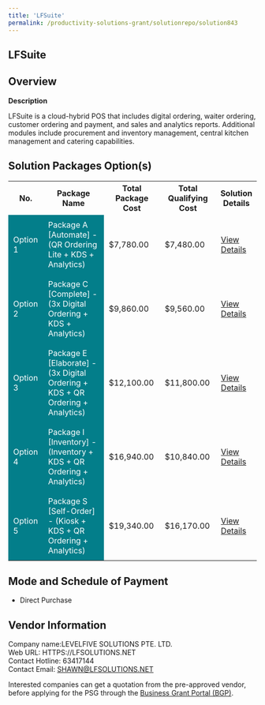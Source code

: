```yaml
---
title: 'LFSuite'
permalink: /productivity-solutions-grant/solutionrepo/solution843
---
```


## LFSuite

## Overview

**Description**

LFSuite is a cloud-hybrid POS that includes digital ordering, waiter ordering, customer ordering and payment, and sales and analytics reports. Additional modules include procurement and inventory management, central kitchen management and catering capabilities.

## Solution Packages Option(s)

<table>
<tr>
<th><b>No.</b></th>
<th><b>Package Name</b></th>
<th><b>Total Package Cost</b></th>
<th><b>Total Qualifying Cost</b></th>
<th><b>Solution Details</b></th>
</tr>
<tr>
<td style='padding: 10px; background-color: #037E8A; color: #FFFFFF;'>Option 1</td>
<td style='padding: 10px; background-color: #037E8A; color: #FFFFFF;'>Package A [Automate] - (QR Ordering Lite + KDS + Analytics)</td>
<td style='padding: 10px;'>$7,780.00</td>
<td style='padding: 10px;'>$7,480.00</td>
<td style='padding: 10px;'><a href='/images/psg/Desensitised_Levelfive_LFSuite_Part1.pdf' target='_blank'>View Details</a></td>
</tr>
<tr>
<td style='padding: 10px; background-color: #037E8A; color: #FFFFFF;'>Option 2</td>
<td style='padding: 10px; background-color: #037E8A; color: #FFFFFF;'>Package C [Complete] - (3x Digital Ordering + KDS + Analytics)</td>
<td style='padding: 10px;'>$9,860.00</td>
<td style='padding: 10px;'>$9,560.00</td>
<td style='padding: 10px;'><a href='/images/psg/Desensitised_Levelfive_LFSuite_Part2.pdf' target='_blank'>View Details</a></td>
</tr>
<tr>
<td style='padding: 10px; background-color: #037E8A; color: #FFFFFF;'>Option 3</td>
<td style='padding: 10px; background-color: #037E8A; color: #FFFFFF;'>Package E [Elaborate] - (3x Digital Ordering + KDS + QR Ordering + Analytics)</td>
<td style='padding: 10px;'>$12,100.00</td>
<td style='padding: 10px;'>$11,800.00</td>
<td style='padding: 10px;'><a href='/images/psg/Desensitised_Levelfive_LFSuite_Part3.pdf' target='_blank'>View Details</a></td>
</tr>
<tr>
<td style='padding: 10px; background-color: #037E8A; color: #FFFFFF;'>Option 4</td>
<td style='padding: 10px; background-color: #037E8A; color: #FFFFFF;'>Package I [Inventory] - (Inventory + KDS + QR Ordering + Analytics)</td>
<td style='padding: 10px;'>$16,940.00</td>
<td style='padding: 10px;'>$10,840.00</td>
<td style='padding: 10px;'><a href='/images/psg/Desensitised_Levelfive_LFSuite_Part4.pdf' target='_blank'>View Details</a></td>
</tr>
<tr>
<td style='padding: 10px; background-color: #037E8A; color: #FFFFFF;'>Option 5</td>
<td style='padding: 10px; background-color: #037E8A; color: #FFFFFF;'>Package S [Self-Order] - (Kiosk + KDS + QR Ordering + Analytics)</td>
<td style='padding: 10px;'>$19,340.00</td>
<td style='padding: 10px;'>$16,170.00</td>
<td style='padding: 10px;'><a href='/images/psg/Desensitised_Levelfive_LFSuite_Part5.pdf' target='_blank'>View Details</a></td>
</tr>
</table>

## Mode and Schedule of Payment

 - Direct Purchase

## Vendor Information

 Company name:LEVELFIVE SOLUTIONS PTE. LTD.<br>Web URL: HTTPS://LFSOLUTIONS.NET <br>Contact Hotline: 63417144 <br>Contact Email: SHAWN@LFSOLUTIONS.NET 

Interested companies can get a quotation from the pre-approved vendor, before applying for the PSG through the <a href='https://www.businessgrants.gov.sg/' target='_blank' rel='noopener'>Business Grant Portal (BGP)</a>.

<script src="/jquery/resize-tables.js"></script>
